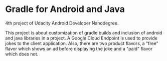 # Gradle for Android and Java

4th project of Udacity Android Developer Nanodegree.

This project is about customization of gradle builds and inclusion of android and java libraries in a project.
A Google Cloud Endpoint is used to provide jokes to the client application. Also, there are two product flavors, a "free" flavor which shows an ad before displaying the joke and a "paid" flavor which does not.
